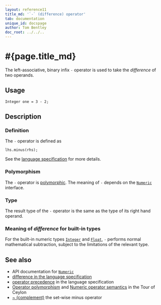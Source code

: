 ```yaml
---
layout: reference11
title_md: '`-` (difference) operator'
tab: documentation
unique_id: docspage
author: Tom Bentley
doc_root: ../../..
---
```


# #{page.title_md}

The left-associative, binary infix `-` operator is used to take the *difference* of 
two operands.

## Usage 

<!-- try: -->
    Integer one = 3 - 2;

## Description

### Definition

The `-` operator is defined as 

<!-- check:none -->
<!-- try: -->
    lhs.minus(rhs);

See the [language specification](#{site.urls.spec_current}#arithmetic) for more details.

### Polymorphism

The `-` operator is [polymorphic](#{page.doc_root}/reference/operator/operator-polymorphism). 
The meaning of `-` depends on the 
[`Numeric`](#{site.urls.apidoc_current}/Numeric.type.html) interface.

### Type

The result type of the `-` operator is the same as the type of its right hand operand.

### Meaning of *difference* for built-in types

For the built-in numeric types [`Integer`](#{site.urls.apidoc_current}/Integer.type.html) and
[`Float`](#{site.urls.apidoc_current}/Float.type.html),
`-` performs normal mathematical subtraction, subject to the limitations
of the relevant type.

## See also

* API documentation for [`Numeric`](#{site.urls.apidoc_current}/Numeric.type.html)
* [difference in the language specification](#{site.urls.spec_current}#arithmetic)
* [operator precedence](#{site.urls.spec_current}#operatorprecedence) in the 
  language specification
* [Operator polymorphism](#{page.doc_root}/tour/language-module/#operator_polymorphism) 
  and 
  [Numeric operator semantics](#{page.doc_root}/tour/language-module/#numeric_operator_semantics) 
  in the Tour of Ceylon
* [~ (complement)](../complement) the set-wise minus operator

